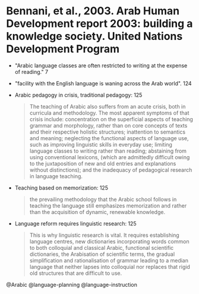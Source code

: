 # Bennani, et al., 2003. Arab Human Development report 2003: building a knowledge society. United Nations Development Program

- "Arabic language classes are often restricted to writing at the expense of reading." 7

- "facility with the English language is waning across the Arab world". 124

- Arabic pedagogy in crisis, traditional pedagogy: 125

  > The teaching of Arabic also suffers from an acute crisis, both in curricula and methodology. The most apparent symptoms of that crisis include: concentration on  the superficial aspects of teaching grammar and morphology, rather than on core concepts of texts and their respective holistic structures; inattention to semantics and meaning; neglecting the functional aspects of language use, such as improving linguistic skills in everyday use; limiting language classes to writing rather than reading; abstaining from using conventional lexicons, (which are admittedly difficult owing to the juxtaposition of new and old entries and explanations without distinctions); and the inadequacy of pedagogical research in language teaching.

- Teaching based on memorization: 125

  > the prevailing methodology that the Arabic school follows in teaching the language still emphasizes memorization and rather than the acquisition of dynamic, renewable knowledge.

- Language reform requires linguistic research: 125

  > This is why linguistic research is vital. It requires establishing language centres, new dictionaries incorporating words common to both colloquial and classical Arabic, functional scientific dictionaries, the Arabisation of scientific terms, the gradual simplification and rationalisation of grammar leading to a median language that neither lapses into colloquial nor replaces that rigid old structures that are difficult to use.

@Arabic
@language-planning
@language-instruction
